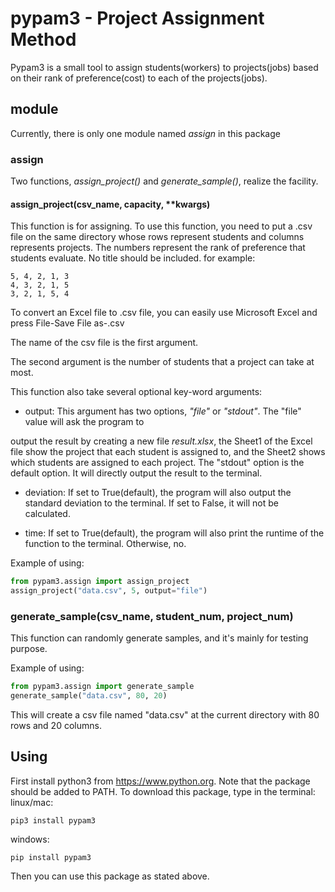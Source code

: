 # pypam3 - Project Assignment Method

  Pypam3 is a small tool to assign students(workers) to projects(jobs)
based on their rank of preference(cost) to each of the projects(jobs).

## module

Currently, there is only one module named *assign* in this package

### assign

Two functions, *assign_project()* and *generate_sample()*, realize
the facility.

#### assign_project(csv_name, capacity, **kwargs)

This function is for assigning. To use this function, you need to
put a .csv file on the same directory whose rows represent
students and columns represents projects. The numbers represent the rank of preference that students evaluate. No title should be included.
for example:

```text
5, 4, 2, 1, 3
4, 3, 2, 1, 5
3, 2, 1, 5, 4
```

To convert an Excel file to .csv file, you can easily use Microsoft Excel and press File-Save File as-.csv

The name of the csv file is the first argument.

The second argument is the number of students that a project can take at most.

This function also take several optional key-word arguments:

+ output: This argument has two options, *"file"* or *"stdout"*. The "file" value will ask the program to

output the result by creating a new file *result.xlsx*, the Sheet1 of the Excel file show the project that each student is assigned to, and the Sheet2 shows which students are assigned to each project.
The "stdout" option is the default option. It will directly output the result to the terminal.

+ deviation: If set to True(default), the program will also output the standard deviation to the terminal. If set to False, it will not be calculated.

+ time: If set to True(default), the program will also print the runtime of the function to the terminal. Otherwise, no.

Example of using:

```python
from pypam3.assign import assign_project
assign_project("data.csv", 5, output="file")
```

### generate_sample(csv_name, student_num, project_num)

This function can randomly generate samples, and it's mainly for testing purpose.

Example of using:

```python
from pypam3.assign import generate_sample
generate_sample("data.csv", 80, 20)
```

This will create a csv file named "data.csv" at the current directory with 80 rows and 20 columns.

## Using

First install python3 from <https://www.python.org>. Note that the package should be added to PATH.
To download this package, type in the terminal:
linux/mac:

```shell
pip3 install pypam3
```

windows:

```shell
pip install pypam3
```

Then you can use this package as stated above.
